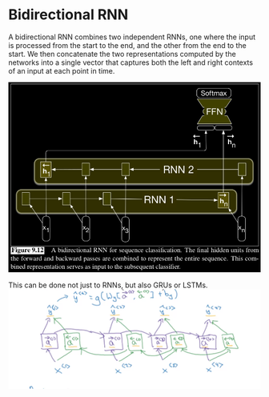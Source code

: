 # Bidirectional RNN
A bidirectional RNN combines two independent RNNs, one where the input is processed from the start to the end, and the other from the end to the start. We then concatenate the two representations computed by the networks into a single vector that captures both the left and right contexts of an input at each point in time.

![alt text](image-12.png)

This can be done not just to RNNs, but also GRUs or LSTMs.
![Alt text](<Screenshot from 2023-10-20 19-54-39.png>)

